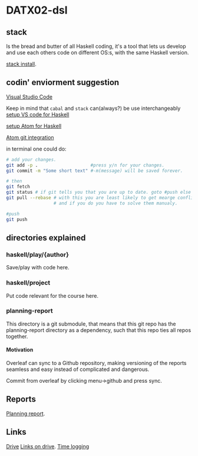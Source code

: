 # DATX02-dsl


## stack

Is the bread and butter of all Haskell coding, it's a tool that lets us develop and use each others code on different OS:s, with the same Haskell version.

[stack install](https://docs.haskellstack.org/en/stable/README/).

## codin' enviorment suggestion


[Visual Studio Code](https://code.visualstudio.com/)

Keep in mind that `cabal` and `stack` can(always?) be use interchangeably
[setup VS code for Haskell](https://medium.com/@dogwith1eye/setting-up-haskell-in-vs-code-on-macos-d2cc1ce9f60a)

[setup Atom for Haskell](https://github.com/simonmichael/haskell-atom-setup)

[Atom git integration](https://atom.io/packages/git-plus)

in terminal one could do:
```bash
# add your changes.
git add -p .                    #press y/n for your changes.
git commit -m "Some short text" #-m(message) will be saved forever.

# then
git fetch
git status # if git tells you that you are up to date. goto #push else
git pull --rebase # with this you are least likely to get mearge conflicts
                  # and if you do you have to solve them manualy.

#push
git push
```


## directories explained

### haskell/play/{author}
Save/play with code here.

### haskell/project
Put code relevant for the course here.

### planning-report
This directory is a git submodule, that means that this git repo has the planning-report directory as a dependency, such that this repo ties all repos together.

#### Motivation
Overleaf can sync to a Github repository, making versioning of the reports seamless and easy instead of complicated and dangerous.

Commit from overleaf by clicking menu->github and press sync.

## Reports
[Planning report](https://www.overleaf.com/6341261623qvmpxjkcdzqp).

## Links
[Drive](https://drive.google.com/drive/folders/13Dp8TciAj32UDbi2cMLHMFrGdX0Hr7FH)
[Links on drive](https://almqvist.lib.chalmers.se/inst_fack/bookingsystem/lecture_enroll.html).
[Time logging](https://docs.google.com/spreadsheets/d/1cGmbrufZfXkOSES6kOwcRWieCc9IW40DgF3j-mnZMpo/edit?usp=drive_web&ouid=108657493180180186395)
